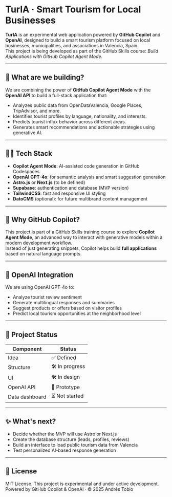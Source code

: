 # TurIA · Smart Tourism for Local Businesses

**TurIA** is an experimental web application powered by **GitHub Copilot** and **OpenAI**, designed to build a smart tourism platform focused on local businesses, municipalities, and associations in Valencia, Spain.  
This project is being developed as part of the GitHub Skills course: *Build Applications with GitHub Copilot Agent Mode*.

---

## 🚀 What are we building?

We are combining the power of **GitHub Copilot Agent Mode** with the **OpenAI API** to build a full-stack application that:

- Analyzes public data from OpenDataValencia, Google Places, TripAdvisor, and more.
- Identifies tourist profiles by language, nationality, and interests.
- Predicts tourist influx behavior across different areas.
- Generates smart recommendations and actionable strategies using generative AI.

---

## 👨‍💻 Tech Stack

- **Copilot Agent Mode**: AI-assisted code generation in GitHub Codespaces
- **OpenAI GPT-4o**: for semantic analysis and smart suggestion generation
- **Astro.js** or **Next.js** (to be defined)
- **Supabase**: authentication and database (MVP version)
- **TailwindCSS**: fast and responsive UI styling
- **DatoCMS** (optional): for future multibrand content management

---

## 🤖 Why GitHub Copilot?

This project is part of a GitHub Skills training course to explore **Copilot Agent Mode**, an advanced way to interact with generative models within a modern development workflow.  
Instead of just generating snippets, Copilot helps build **full applications** based on natural language prompts.

---

## 📡 OpenAI Integration

We are using OpenAI GPT-4o to:

- Analyze tourist review sentiment
- Generate multilingual responses and summaries
- Suggest products or offers based on visitor profiles
- Predict local tourism opportunities at the neighborhood level

---

## 🧭 Project Status

| Component        | Status         |
|------------------|----------------|
| Idea             | ✅ Defined     |
| Structure        | 🛠 In progress |
| UI               | 🛠 In design   |
| OpenAI API       | 🧪 Prototype   |
| Data dashboard   | ⏳ Not started |

---

## ✨ What's next?

- Decide whether the MVP will use Astro or Next.js
- Create the database structure (leads, profiles, reviews)
- Build an interface to load public tourism data from Valencia
- Test personalized AI-based response generation

---

## 📄 License

MIT License. This project is experimental and under active development.  
Powered by GitHub Copilot & OpenAI · © 2025 Andrés Tobio
